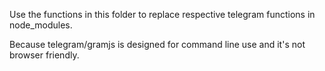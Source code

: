 Use the functions in this folder to replace respective telegram functions in node_modules.

Because telegram/gramjs is designed for command line use and it's not browser friendly.
